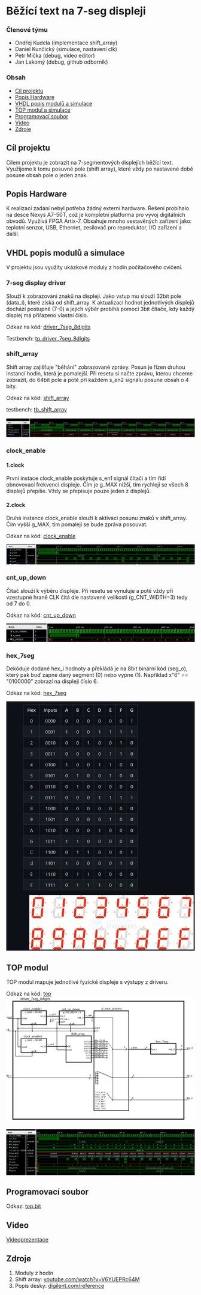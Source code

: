 # Běžící text na 7-seg displeji

### Členové týmu

* Ondřej Kudela   (implementace shift_array)
* Daniel Kunčický (simulace, nastavení clk)
* Petr Mička      (debug, video editor)
* Jan Lakomý      (debug, github odborník)

### Obsah

* [Cíl projektu](#objectives)
* [Popis Hardware](#hardware)
* [VHDL popis modulů a simulace](#modules)
* [TOP modul a simulace](#top)
* [Programovací soubor](#bit)
* [Video](#video)
* [Zdroje](#references)

<a name="objectives"></a>

## Cíl projektu
Cílem projektu je zobrazit na 7-segmentových displejích běžící text. Využijeme k tomu posuvné pole (shift array), které vždy po nastavené době posune obsah pole o jeden znak.

<a name="hardware"></a>

## Popis Hardware
K realizaci zadání nebyl potřeba žádný externí hardware. Řešení probíhalo na desce Nexys A7-50T, což je
kompletní platforma pro vývoj digitálních obvodů. Využívá FPGA Artix-7. Obsahuje mnoho vestavěných zařízení jako: teplotní senzor, USB, Ethernet, zesilovač pro repreduktor, I/O zařízení a další.


<a name="modules"></a>

## VHDL popis modulů a simulace
V projektu jsou využity ukázkové moduly z hodin počítačového cvičení.

### 7-seg display driver
Slouží k zobrazování znaků na displeji. Jako vstup mu slouží 32bit pole (data_i), které získá od shift_array.
K aktualizaci hodnot jednotlivých displejů dochází postupně (7-0) a jejich výběr probíhá pomocí 3bit čítače, kdy každý displej má přiřazeno vlastní číslo.

Odkaz na kód: [driver_7seg_8digits](https://github.com/secretnameis/scrolling_7seg/blob/main/project_3/project_3.srcs/sources_1/new/driver_7seg_4digits.vhd)

Testbench: [tp_driver_7seg_8digits](https://github.com/secretnameis/scrolling_7seg/blob/main/project_3/project_3.srcs/sim_1/new/tb_driver_7seg_4digits.vhd)


### shift_array
Shift array zajišťuje "běhání" zobrazované zprávy. Posun je řízen druhou instancí hodin, která je pomalejší. Při resetu si načte zprávu, kterou chceme zobrazit, do 64bit pole a poté při každém s_en2 signálu posune obsah o 4 bity.

Odkaz na kód: [shift_array](https://github.com/secretnameis/scrolling_7seg/blob/main/project_3/project_3.srcs/sources_1/new/shift_array.vhd)
   
   testbench: [tb_shift_array](https://github.com/secretnameis/scrolling_7seg/blob/main/project_3/project_3.srcs/sim_1/new/tb_shift_array.vhd)
   
   ![shift_simulace](images/shift_simulation.PNG)

### clock_enable
#### 1.clock
První instace clock_enable poskytuje s_en1 signál čítači a tím řídí obnovovací frekvenci displeje. Čím je g_MAX nižší, tím rychleji se všech 8 displejů přepíše. Vždy se přepisuje pouze jeden z displejů.
#### 2.clock
Druhá instance clock_enable slouží k aktivaci posunu znaků v shift_array. Čím vyšší g_MAX, tím pomaleji se bude zpráva posouvat.

Odkaz na kód: [clock_enable](https://github.com/secretnameis/scrolling_7seg/blob/main/project_3/project_3.srcs/sources_1/new/clock_enable.vhd)

![clk](images/clk.PNG)

### cnt_up_down
Čítač slouží k výběru displeje. Při resetu se vynuluje a poté vždy při vzestupné hraně CLK čítá dle nastavené velikosti (g_CNT_WIDTH=3) tedy od 7 do 0.

Odkaz na kód: [cnt_up_down](https://github.com/secretnameis/scrolling_7seg/blob/main/project_3/project_3.srcs/sources_1/new/cnt_up_down.vhd)

![cnt](images/counter.PNG)


### hex_7seg
Dekóduje dodané hex_i hodnoty a překládá je na 8bit binární kód (seg_o), který pak buď zapne daný segment (0) nebo vypne (1).
Například x"6" == "0100000" zobrazí na displeji číslo 6.

Odkaz na kód: [hex_7seg](https://github.com/secretnameis/scrolling_7seg/blob/main/project_3/project_3.srcs/sources_1/new/hex_7seg.vhd)

![table](images/table.PNG)

<a name="top"></a>

## TOP modul
TOP modul mapuje jednotlivé fyzické displeje s výstupy z driveru.

Odkaz na kód: [top](https://github.com/secretnameis/scrolling_7seg/blob/main/project_3/project_3.srcs/sources_1/new/top.vhd)
![schema](images/schema.jpg)

![simulace](images/main_simulation.PNG)

<a name="bit"></a>

## Programovací soubor

Odkaz: [top.bit](https://github.com/secretnameis/scrolling_7seg/blob/main/project_3/project_3.runs/impl_1/top.bit)

<a name="video"></a>

## Video

[Videoprezentace](https://drive.google.com/file/d/1ozr-5tpLP53XEPmy0LyffFDvKVfrevRT/view?usp=sharing)

<a name="references"></a>

## Zdroje

1. Moduly z hodin
2. Shift array: [youtube.com/watch?v=V6YUEPRc64M](https://www.youtube.com/watch?v=V6YUEPRc64M)
3. Popis desky: [digilent.com/reference](https://digilent.com/reference/programmable-logic/nexys-a7/reference-manual?redirect=1)
